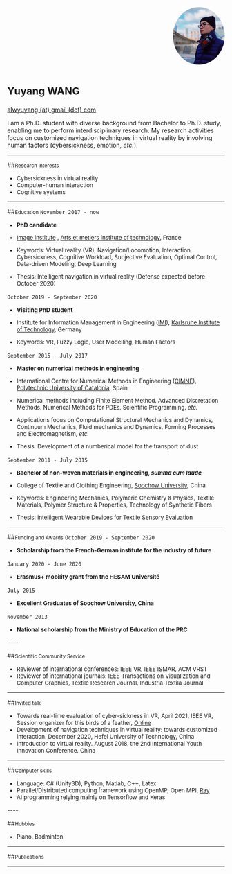 

<style type="text/css">
	img{
		border-radius: 100%;
		overflow: hidden;
		width: 120px;
	}
</style>


<div  align="right"> 
<img src="id.jpg" width="" height="">
</div>


# <small>Yuyang WANG</small> 

[alwyuyang (at) gmail (dot) com](mailto:alwyuyang@gmail.com)


<a href="https://github.com/yywangvr" >
  <i class="fa fa-github"> </i>
</a>
<a href=" https://www.linkedin.com/in/yuyang01/" >
 <i class="fa fa-linkedin" aria-hidden="true"></i>
</a>
<a href="https://twitter.com/yyuwang_" >
<i class="fa fa-twitter"> </i>
</a>

I am a Ph.D. student with diverse background from Bachelor to Ph.D. study, enabling me to perform interdisciplinary research. My research activities focus on customized navigation techniques in virtual reality by involving human factors (cybersickness, emotion, *etc.*).



----

##<small>Research interests</small>
<font size=2>

- Cybersickness in virtual reality
- Computer-human interaction
- Cognitive systems
</font>

----


##<small>Education</small>
`November 2017 - now`
<font size=2>
- __PhD candidate__

- [Image institute](http://institutimage.ensam.eu/homepage-institut-image-102267.kjsp?RH=1417091979616&RF=1417092040212) , [Arts et metiers institute of technology](https://artsetmetiers.fr), France
- Keywords: Virtual reality (VR), Navigation/Locomotion, Interaction, Cybersickness, Cognitive Workload, Subjective Evaluation, Optimal Control, Data-driven Modeling, Deep Learning
- Thesis: Intelligent navigation in virtual reality (Defense expected before October 2020)
</font>


`October 2019 - September 2020`
<font size=2>
- __Visiting PhD student__

- Institute for Information Management in Engineering ([IMI](https://www.imi.kit.edu)), [Karlsruhe Institute of Technology](https://www.kit.edu/english/index.php), Germany
- Keywords: VR, Fuzzy Logic, User Modelling, Human Factors
</font>

`September 2015 - July 2017`
<font size=2>
- __Master on numerical methods in engineering__

- International Centre for Numerical Methods in Engineering ([CIMNE](https://www.cimne.com)), [Polytechnic University of Catalonia](https://www.upc.edu/en/homepage), Spain
- Numerical methods including Finite Element Method, Advanced Discretation Methods, Numerical Methods for PDEs, Scientific Programming, *etc.*
- Applications focus on Computational Structural Mechanics and Dynamics, Continuum Mechanics, Fluid mechanics and Dynamics, Forming Processes and Electromagnetism, *etc.*
- Thesis: Development of a numberical model for the transport of dust 
</font>

`September 2011 - July 2015`
<font size=2>
-  __Bachelor of non-woven materials in engineering, *summa cum laude*__

- College of Textile and Clothing Engineering, [Soochow University](https://www.suda.edu.cn/eng/), China
- Keywords: Engineering Mechanics, Polymeric Chemistry & Physics, Textile Materials, Polymer Structure & Properties, Technology of Synthetic Fibers
- Thesis: intelligent Wearable Devices for Textile Sensory Evaluation
</font>

----

##<small>Funding and Awards</small>
`October 2019 - September 2020`
<font size=2>
- __Scholarship from the French-German institute for the industry of future__
</font>

`January 2020 - June 2020`
<font size=2>
- __Erasmus+ mobility grant from the HESAM Université__
</font>

`July 2015 `
<font size=2>
- __Excellent Graduates of Soochow University, China__
</font>


`November 2013 `
<font size=2>
- __National scholarship from the Ministry of Education of the PRC__
</font>
----




##<small>Scientific Community Service</small>
<font size=2>

- Reviewer of international conferences: IEEE VR, IEEE ISMAR, ACM VRST
- Reviewer of international journals: IEEE Transactions on Visualization and Computer Graphics, Textile Research Journal, Industria Textila Journal
</font>

----

##<small>Invited talk</small>
<font size=2>
	
- Towards real-time evaluation of cyber-sickness in VR, April 2021, IEEE VR, Session organizer for this birds of a feather, [Online](https://ieeevr.org/2021/program/bofs/)
- Development of navigation techniques in virtual reality: towards customized interaction. December 2020, Hefei University of Technology, China
- Introduction to virtual reality. August 2018, the 2nd International Youth Innovation Conference, China
</font>

----

##<small>Computer skills</small>
<font size=2>

- Language: C# (Unity3D), Python, Matlab, C++, Latex 
- Parallel/Distributed computing framework using OpenMP, Open MPI, [Ray](https://ray.io) 
- AI programming relying mainly on Tensorflow and Keras
</font>
----



##<small>Hobbies</small>
<font size=2>

- Piano, Badminton
</font>

----

##<small>Publications</small>
<script src="https://bibbase.org/service/mendeley/4b66b327-35ad-3956-a9a2-307331dd9988?jsonp=1?&owner=Wang,Yuyang&theme=default&fullnames=0"></script>

----



<!-- 设置分栏的方法来自于：https://www.v2ex.com/t/132636 -->



<!-- 地球仪统计访客信息-->
<div align="center">
<script type="text/javascript" src="//rf.revolvermaps.com/0/0/8.js?i=5d4f8mo2j0d&amp;m=7&amp;c=ff0000&amp;cr1=ffffff&amp;f=arial&amp;l=33&amp;s=280" async="async"></script>
</div>


<!-- 访客统计：
<div style="float:left">
<script src="https://apps.elfsight.com/p/platform.js" defer></script>
<div class="elfsight-app-cbccd487-043a-4559-b59c-134294ef3b20"></div>
</div>
-->


<!-- 通过邮箱联系我： contact form-->
<script src="https://apps.elfsight.com/p/platform.js" defer></script>
<div class="elfsight-app-602f8d4e-e7e1-4a75-9aac-df3739b01748"></div>

<!-- 分享到社交媒体: social media icons, 暂时不用了。
<script src="https://apps.elfsight.com/p/platform.js" defer></script>
<div class="elfsight-app-5b627863-4d01-4779-b6bd-53df1536602d"></div>
-->

<!-- Go to www.addthis.com/dashboard to customize your tools -->
<script type="text/javascript" src="//s7.addthis.com/js/300/addthis_widget.js#pubid=ra-6001d169567f8288"></script>












